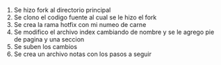 1. Se hizo fork al directorio principal
2. Se clono el codigo fuente al cual se le hizo el fork
3. Se crea la rama hotfix con mi numeo de carne
4. Se modifico el archivo index cambiando de nombre y se le agrego pie de pagina y una seccion
5. Se suben los cambios
6. Se crea un archivo notas con los pasos a seguir